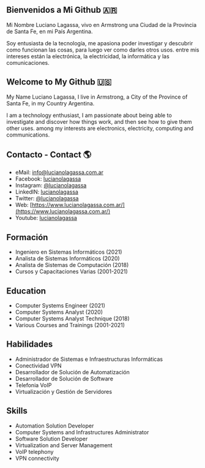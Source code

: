 ## Bienvenidos a Mi Github 🇦🇷

Mi Nombre Luciano Lagassa, vivo en Armstrong una Ciudad de la Provincia de Santa Fe, en mi País Argentina.

Soy entusiasta de la tecnología, me apasiona poder investigar y descubrir como funcionan las cosas, para luego ver como darles otros usos. entre mis intereses están la electrónica, la electricidad, la informática y las comunicaciones.


## Welcome to My Github 🇺🇸

My Name Luciano Lagassa, I live in Armstrong, a City of the Province of Santa Fe, in my Country Argentina.

I am a technology enthusiast, I am passionate about being able to investigate and discover how things work, and then see how to give them other uses. among my interests are electronics, electricity, computing and communications.


## Contacto - Contact 🌎

* eMail: [info@lucianolagassa.com.ar](info@lucianolagassa.com.ar)
* Facebook: [lucianolagassa](https://www.facebook.com/lucianolagassa)
* Instagram: [@lucianolagassa](https://www.instagram.com/lucianolagassa)
* LinkedIN: [lucianolagassa](https://www.linkedin.com/in/lucianolagassa/)
* Twitter: [@lucianolagassa](https://twitter.com/lucianolagassa)
* Web: [https://www.lucianolagassa.com.ar/](https://www.lucianolagassa.com.ar/)
* Youtube: [lucianolagassa](https://www.youtube.com/channel/UCIO1CHMSTzWkc_knnORFgOA)


## Formación

* Ingeniero en Sistemas Informáticos (2021)
* Analista de Sistemas Informáticos (2020)
* Analista de Sistemas de Computación (2018)
* Cursos y Capacitaciones Varias (2001-2021)


## Education

* Computer Systems Engineer (2021)
* Computer Systems Analyst (2020)
* Computer Systems Analyst Technique (2018)
* Various Courses and Trainings (2001-2021)


## Habilidades

* Administrador de Sistemas e Infraestructuras Informáticas
* Conectividad VPN
* Desarrollador de Solución de Automatización
* Desarrollador de Solución de Software
* Telefonia VoIP
* Virtualización y Gestión de Servidores


## Skills

* Automation Solution Developer
* Computer Systems and Infrastructures Administrator
* Software Solution Developer
* Virtualization and Server Management
* VoIP telephony
* VPN connectivity

